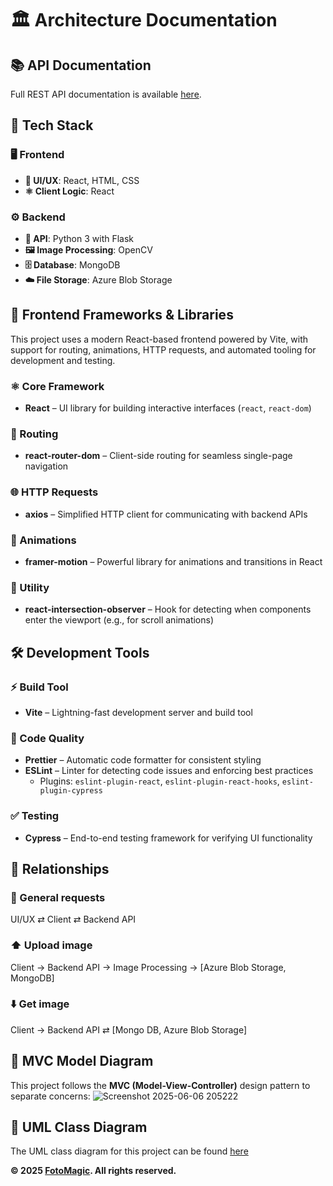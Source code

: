 # 🏛️ Architecture Documentation

## 📚 API Documentation

Full REST API documentation is available [here](../backend/app/API-Docs.md).

## 🧱 Tech Stack

### 🖥️ Frontend
- **🎨 UI/UX**: React, HTML, CSS
- **⚛️ Client Logic**: React

### ⚙️ Backend
- **🐍 API**: Python 3 with Flask
- **🖼️ Image Processing**: OpenCV
- **🗄️ Database**: MongoDB
- **☁️ File Storage**: Azure Blob Storage

## 🚀 Frontend Frameworks & Libraries

This project uses a modern React-based frontend powered by Vite, with support for routing, animations, HTTP requests, and automated tooling for development and testing.

### ⚛️ Core Framework
- **React** – UI library for building interactive interfaces (`react`, `react-dom`)

### 🧭 Routing
- **react-router-dom** – Client-side routing for seamless single-page navigation

### 🌐 HTTP Requests
- **axios** – Simplified HTTP client for communicating with backend APIs

### 🧩 Animations
- **framer-motion** – Powerful library for animations and transitions in React

### 👀 Utility
- **react-intersection-observer** – Hook for detecting when components enter the viewport (e.g., for scroll animations)

## 🛠️ Development Tools

### ⚡ Build Tool
- **Vite** – Lightning-fast development server and build tool

### 🧹 Code Quality
- **Prettier** – Automatic code formatter for consistent styling
- **ESLint** – Linter for detecting code issues and enforcing best practices
  - Plugins: `eslint-plugin-react`, `eslint-plugin-react-hooks`, `eslint-plugin-cypress`

### ✅ Testing
- **Cypress** – End-to-end testing framework for verifying UI functionality

## 🔗 Relationships

### 🔁 General requests
UI/UX ⇄ Client ⇄ Backend API

### ⬆️ Upload image
Client → Backend API → Image Processing → [Azure Blob Storage, MongoDB]

### ⬇️ Get image
Client → Backend API ⇄ [Mongo DB, Azure Blob Storage]

## 📐 MVC Model Diagram
This project follows the **MVC (Model-View-Controller)** design pattern to separate concerns:
![Screenshot 2025-06-06 205222](https://github.com/user-attachments/assets/ef161b0a-5603-4788-86e2-c93cd4aac21c)

## 📐 UML Class Diagram 
The UML class diagram for this project can be found [here](/docs/DATAMODEL.md)

**© 2025 [FotoMagic](https://ambitious-dune-0f7fde21e.6.azurestaticapps.net/). All rights reserved.**
